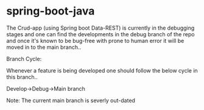 # spring-boot-java


The Crud-app (using Spring boot Data-REST) is currently in the debugging stages and one can find the developments in the debug branch of the repo and once it's known to be bug-free with prone to human error it will be moved in to the main branch..

Branch Cycle: 

Whenever a feature is being developed one should follow the below cycle in this branch..

Develop->Debug->Main branch

Note: The current main branch is severly out-dated
